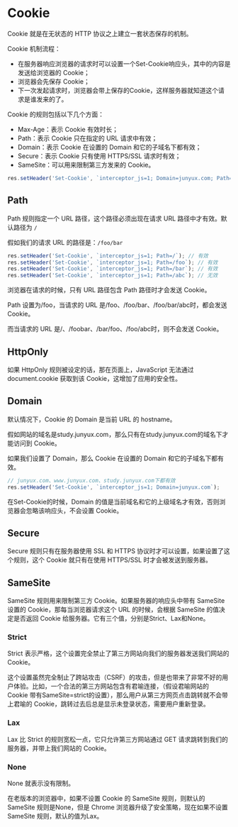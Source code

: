 # Cookie

Cookie 就是在无状态的 HTTP 协议之上建立一套状态保存的机制。

Cookie 机制流程：

- 在服务器响应浏览器的请求时可以设置一个Set-Cookie响应头，其中的内容是发送给浏览器的 Cookie；
- 浏览器会先保存 Cookie；
- 下一次发起请求时，浏览器会带上保存的Cookie，这样服务器就知道这个请求是谁发来的了。

Cookie 的规则包括以下几个方面：

- Max-Age：表示 Cookie 有效时长；
- Path：表示 Cookie 只在指定的 URL 请求中有效；
- Domain：表示 Cookie 在设置的 Domain 和它的子域名下都有效；
- Secure：表示 Cookie 只有使用 HTTPS/SSL 请求时有效；
- SameSite：可以用来限制第三方发来的 Cookie。

```js
res.setHeader('Set-Cookie', `interceptor_js=1; Domain=junyux.com; Path=/; Max-Age=86400; Secure; HttpOnly; SameSite=Strict`);
```

## Path

Path 规则指定一个 URL 路径，这个路径必须出现在请求 URL 路径中才有效。默认路径为 `/`

假如我们的请求 URL 的路径是：`/foo/bar`

```js
res.setHeader('Set-Cookie', `interceptor_js=1; Path=/`); // 有效
res.setHeader('Set-Cookie', `interceptor_js=1; Path=/foo`); // 有效
res.setHeader('Set-Cookie', `interceptor_js=1; Path=/bar`); // 有效
res.setHeader('Set-Cookie', `interceptor_js=1; Path=/abc`); // 无效
```

浏览器在请求的时候，只有 URL 路径包含 Path 路径时才会发送 Cookie。

Path 设置为/foo，当请求的 URL 是/foo、/foo/bar、/foo/bar/abc时，都会发送 Cookie。

而当请求的 URL 是/、/foobar、/bar/foo、/foo/abc时，则不会发送 Cookie。

## HttpOnly

如果 HttpOnly 规则被设定的话，那在页面上，JavaScript 无法通过 document.cookie 获取到该 Cookie，这增加了应用的安全性。

## Domain

默认情况下，Cookie 的 Domain 是当前 URL 的 hostname。

假如网站的域名是study.junyux.com，那么只有在study.junyux.com的域名下才能访问到 Cookie。

如果我们设置了 Domain，那么 Cookie 在设置的 Domain 和它的子域名下都有效。

```js
// junyux.com、www.junyux.com、study.junyux.com下都有效
res.setHeader('Set-Cookie', `interceptor_js=1; Domain=junyux.com`);
```

在Set-Cookie的时候，Domain 的值是当前域名和它的上级域名才有效，否则浏览器会忽略该响应头，不会设置 Cookie。

## Secure

Secure 规则只有在服务器使用 SSL 和 HTTPS 协议时才可以设置，如果设置了这个规则，这个 Cookie 就只有在使用 HTTPS/SSL 时才会被发送到服务器。

## SameSite

SameSite 规则用来限制第三方 Cookie。如果服务器的响应头中带有 SameSite 设置的 Cookie，那每当浏览器请求这个 URL 的时候，会根据 SameSite 的值决定是否返回 Cookie 给服务器。它有三个值，分别是Strict、Lax和None。

### Strict

Strict 表示严格，这个设置完全禁止了第三方网站向我们的服务器发送我们网站的 Cookie。

这个设置虽然完全制止了跨站攻击（CSRF）的攻击，但是也带来了非常不好的用户体验。比如，一个合法的第三方网站包含有君喻连接，（假设君喻网站的 Cookie 带有SameSite=strict的设置），那么用户从第三方网页点击跳转就不会带上君喻的 Cookie，跳转过去后总是显示未登录状态，需要用户重新登录。

### Lax

Lax 比 Strict 的规则宽松一点，它只允许第三方网站通过 GET 请求跳转到我们的服务器，并带上我们网站的 Cookie。

### None

None 就表示没有限制。

在老版本的浏览器中，如果不设置 Cookie 的 SameSite 规则，则默认的 SameSite 规则是None，但是 Chrome 浏览器升级了安全策略，现在如果不设置 SameSite 规则，默认的值为Lax。
